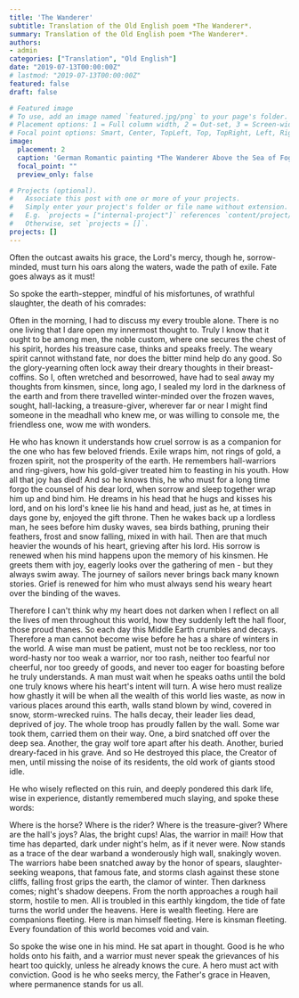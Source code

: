 ```yaml
---
title: 'The Wanderer'
subtitle: Translation of the Old English poem *The Wanderer*.
summary: Translation of the Old English poem *The Wanderer*.
authors:
- admin
categories: ["Translation", "Old English"]
date: "2019-07-13T00:00:00Z"
# lastmod: "2019-07-13T00:00:00Z"
featured: false
draft: false

# Featured image
# To use, add an image named `featured.jpg/png` to your page's folder.
# Placement options: 1 = Full column width, 2 = Out-set, 3 = Screen-width
# Focal point options: Smart, Center, TopLeft, Top, TopRight, Left, Right, BottomLeft, Bottom, BottomRight
image:
  placement: 2
  caption: 'German Romantic painting *The Wanderer Above the Sea of Fog*, which, though unrelated to the poem, is eerily similar in its aesthetic.'
  focal_point: ""
  preview_only: false

# Projects (optional).
#   Associate this post with one or more of your projects.
#   Simply enter your project's folder or file name without extension.
#   E.g. `projects = ["internal-project"]` references `content/project/deep-learning/index.md`.
#   Otherwise, set `projects = []`.
projects: []
---
```


Often the outcast
awaits his grace,
the Lord's mercy,
though he, sorrow-minded,
must turn his oars
along the waters,
wade the path of exile.
Fate goes always as it must!

So spoke the earth-stepper,
mindful of his misfortunes,
of wrathful slaughter,
the death of his comrades:

Often in the morning,
I had to discuss
my every trouble alone.
There is no one living
that I dare open my innermost thought to.
Truly I know
that it ought to be among men,
the noble custom,
where one secures the chest of his spirit,
hordes his treasure case,
thinks and speaks freely.
The weary spirit cannot
withstand fate,
nor does the bitter mind
help do any good.
So the glory-yearning
often lock away their dreary
thoughts in their breast-coffins.
So I,
often wretched
and besorrowed,
have had to seal away
my thoughts from kinsmen,
since, long ago,
I sealed my lord
in the darkness of the earth
and from there travelled
winter-minded
over the frozen waves,
sought, hall-lacking,
a treasure-giver,
wherever far or near
I might find someone
in the meadhall
who knew me,
or was willing to console
me, the friendless one,
wow me with wonders.

He who has known it understands
how cruel sorrow is as a companion
for the one who has
few beloved friends.
Exile wraps him,
not rings of gold,
a frozen spirit,
not the prosperity of the earth.
He remembers hall-warriors
and ring-givers,
how his gold-giver
treated him to feasting
in his youth.
How all that joy has died!
And so he knows this,
he who must for a long time
forgo the counsel of his
dear lord,
when sorrow and sleep together
wrap him up and bind him.
He dreams in his head
that he hugs and kisses
his lord,
and on his lord's knee
lie his hand and head,
just as he, at times
in days gone by,
enjoyed the gift throne.
Then he wakes back up
a lordless man,
he sees before him
dusky waves,
sea birds bathing,
pruning their feathers,
frost and snow falling,
mixed in with hail.
Then are that much heavier
the wounds of his heart,
grieving after his lord.
His sorrow is renewed
when his mind happens upon
the memory of his kinsmen.
He greets them with joy,
eagerly looks over
the gathering of men -
but they always swim away.
The journey of sailors
never brings back many
known stories.
Grief is renewed
for him who must
always send his
weary heart
over the binding of the waves.

Therefore I can't think
why my heart does not
darken when I reflect
on all the lives of men
throughout this world,
how they suddenly
left the hall floor,
those proud thanes.
So each day this Middle Earth
crumbles and decays.
Therefore a man cannot become
wise before he has a share
of winters in the world.
A wise man must be patient,
must not be too reckless,
nor too word-hasty
nor too weak a warrior,
nor too rash,
neither too fearful nor cheerful,
nor too greedy of goods,
and never too eager for boasting
before he truly understands.
A man must wait
when he speaks oaths
until the bold one
truly knows
where his heart's intent
will turn.
A wise hero must realize
how ghastly it will be
when all the wealth of this world
lies waste,
as now in various places
around this earth,
walls stand
blown by wind,
covered in snow,
storm-wrecked ruins.
The halls decay,
their leader lies dead,
deprived of joy.
The whole troop
has proudly fallen by the wall.
Some war took them,
carried them on their way.
One, a bird snatched off
over the deep sea.
Another, the gray wolf
tore apart after his death.
Another, buried
dreary-faced
in his grave.
And so He destroyed this place,
the Creator of men,
until missing the noise
of its residents,
the old work of giants
stood idle.

He who wisely reflected
on this ruin,
and deeply pondered
this dark life,
wise in experience,
distantly remembered
much slaying,
and spoke these words:

Where is the horse? Where is the rider?
Where is the treasure-giver?
Where are the hall's joys?
Alas, the bright cups!
Alas, the warrior in mail!
How that time has departed,
dark under night's helm,
as if it never were.
Now stands as a trace of
the dear warband
a wonderously high wall,
snakingly woven.
The warriors habe been snatched away
by the honor of spears,
slaughter-seeking weapons,
that famous fate,
and storms clash against
these stone cliffs,
falling frost
grips the earth,
the clamor of winter.
Then darkness comes;
night's shadow deepens.
From the north approaches
a rough hail storm,
hostile to men.
All is troubled
in this earthly kingdom,
the tide of fate
turns the world under the heavens.
Here is wealth fleeting.
Here are companions fleeting.
Here is man himself fleeting.
Here is kinsman fleeting.
Every foundation of this world
becomes void and vain.

So spoke the wise one in his mind.
He sat apart in thought.
Good is he who holds onto his faith,
and a warrior must never speak
the grievances of his heart too quickly,
unless he already knows the cure.
A hero must act with conviction.
Good is he who seeks mercy,
the Father's grace in Heaven,
where permanence stands for us all.